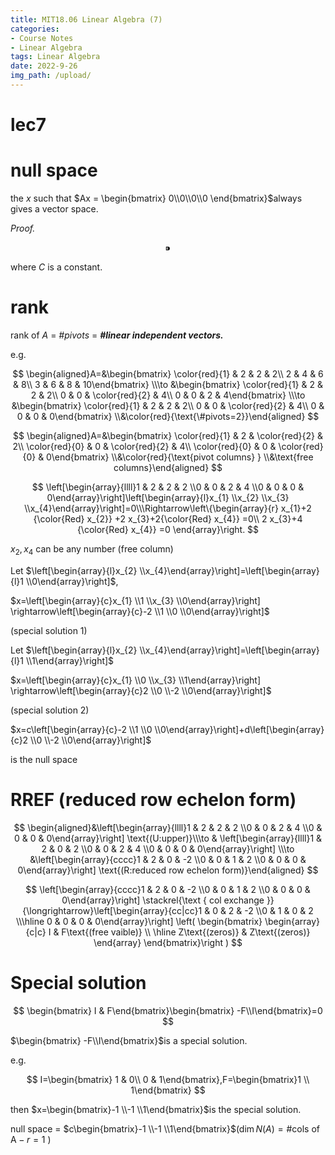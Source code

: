 ```yaml
---
title: MIT18.06 Linear Algebra (7)
categories:
- Course Notes
- Linear Algebra
tags: Linear Algebra
date: 2022-9-26
img_path: /upload/
---
```


# lec7

# null space

the $x$ such that $Ax = \begin{bmatrix}
 0\\0\\0\\0
\end{bmatrix}$always gives a vector space. 

*Proof.*

$$
⁍
$$

where $C$ is a constant.

# rank

rank of $A$ = *#pivots* = ***#linear independent vectors.***

e.g.

$$
\begin{aligned}A=&\begin{bmatrix} \color{red}{1}  & 2 & 2 & 2\\ 2 & 4 & 6 & 8\\ 3 & 6 & 8 & 10\end{bmatrix} \\\to &\begin{bmatrix} \color{red}{1} & 2 & 2 & 2\\ 0 & 0 & \color{red}{2} & 4\\ 0 & 0 & 2 & 4\end{bmatrix} \\\to &\begin{bmatrix} \color{red}{1} & 2 & 2 & 2\\ 0 & 0 & \color{red}{2} & 4\\ 0 & 0 & 0 & 0\end{bmatrix} \\&\color{red}{\text{\#pivots=2}}\end{aligned}
$$

$$
\begin{aligned}A=&\begin{bmatrix} \color{red}{1} & 2 & \color{red}{2} & 2\\ \color{red}{0} & 0 & \color{red}{2} & 4\\ \color{red}{0} & 0 & \color{red}{0} & 0\end{bmatrix} \\&\color{red}{\text{pivot columns} } \\&\text{free columns}\end{aligned}
$$

$$
\left[\begin{array}{llll}1 & 2 & 2 & 2 \\0 & 0 & 2 & 4 \\0 & 0 & 0 & 0\end{array}\right]\left[\begin{array}{l}x_{1} \\x_{2} \\x_{3} \\x_{4}\end{array}\right]=0\\\Rightarrow\left\{\begin{array}{r}
x_{1}+2 {\color{Red} x_{2}} +2 x_{3}+2{\color{Red}  x_{4}} =0\\
2 x_{3}+4 {\color{Red} x_{4}} =0
\end{array}\right.
$$

$x_2, x_4$ can be any number (free column)

Let $\left[\begin{array}{l}x_{2} \\x_{4}\end{array}\right]=\left[\begin{array}{l}1 \\0\end{array}\right]$,

$x=\left[\begin{array}{c}x_{1} \\1 \\x_{3} \\0\end{array}\right] \rightarrow\left[\begin{array}{c}-2 \\1 \\0 \\0\end{array}\right]$

(special solution 1)

Let $\left[\begin{array}{l}x_{2} \\x_{4}\end{array}\right]=\left[\begin{array}{l}1 \\1\end{array}\right]$

$x=\left[\begin{array}{c}x_{1} \\0 \\x_{3} \\1\end{array}\right] \rightarrow\left[\begin{array}{c}2 \\0 \\-2 \\0\end{array}\right]$

(special solution 2)

$x=c\left[\begin{array}{c}-2 \\1 \\0 \\0\end{array}\right]+d\left[\begin{array}{c}2 \\0 \\-2 \\0\end{array}\right]$

is the null space

# RREF (reduced row echelon form)

$$
\begin{aligned}&\left[\begin{array}{llll}1 & 2 & 2 & 2 \\0 & 0 & 2 & 4 \\0 & 0 & 0 & 0\end{array}\right] \text{(U:upper)}\\\to & \left[\begin{array}{llll}1 & 2 & 0 & 2 \\0 & 0 & 2 & 4 \\0 & 0 & 0 & 0\end{array}\right] \\\to &\left[\begin{array}{cccc}1 & 2 & 0 & -2 \\0 & 0 & 1 & 2 \\0 & 0 & 0 & 0\end{array}\right] \text{(R:reduced row echelon form)}\end{aligned} 
$$

$$
\left[\begin{array}{cccc}1 & 2 & 0 & -2 \\0 & 0 & 1 & 2 \\0 & 0 & 0 & 0\end{array}\right] \stackrel{\text { col exchange }}{\longrightarrow}\left[\begin{array}{cc|cc}1 & 0 & 2 & -2 \\0 & 1 & 0 & 2 \\\hline 0 & 0 & 0 & 0\end{array}\right] \left( \begin{bmatrix}
\begin{array}{c|c} 
I & F\text{(free vaible)} \\ \hline
Z\text{(zeros)} & Z\text{(zeros)}
\end{array}
\end{bmatrix}\right )
$$

# Special solution

$$
\begin{bmatrix} I & F\end{bmatrix}\begin{bmatrix} -F\\I\end{bmatrix}=0
$$

$\begin{bmatrix} -F\\I\end{bmatrix}$is a special solution.

e.g.

$$
I=\begin{bmatrix} 1 & 0\\ 0 & 1\end{bmatrix},F=\begin{bmatrix}1 \\ 1\end{bmatrix}
$$

then $x=\begin{bmatrix}-1 \\-1 \\1\end{bmatrix}$is the special solution.

null space = $c\begin{bmatrix}-1 \\-1 \\1\end{bmatrix}$($\dim N(A) = \text{\#cols of A} - r=1$ )